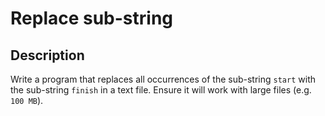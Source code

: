 ﻿# Replace sub-string

## Description
Write a program that replaces all occurrences of the sub-string `start` with the sub-string `finish` in a text file.
Ensure it will work with large files (e.g. `100 MB`).
